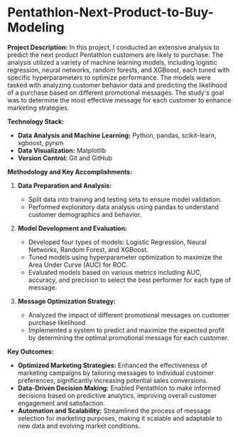 # Pentathlon-Next-Product-to-Buy-Modeling

**Project Description:**
In this project, I conducted an extensive analysis to predict the next product Pentathlon customers are likely to purchase. The analysis utilized a variety of machine learning models, including logistic regression, neural networks, random forests, and XGBoost, each tuned with specific hyperparameters to optimize performance. The models were tasked with analyzing customer behavior data and predicting the likelihood of a purchase based on different promotional messages. The study's goal was to determine the most effective message for each customer to enhance marketing strategies.

**Technology Stack:**
- **Data Analysis and Machine Learning:** Python, pandas, scikit-learn, xgboost, pyrsm
- **Data Visualization:** Matplotlib
- **Version Control:** Git and GitHub

**Methodology and Key Accomplishments:**
1. **Data Preparation and Analysis:**
   - Split data into training and testing sets to ensure model validation.
   - Performed exploratory data analysis using pandas to understand customer demographics and behavior.

2. **Model Development and Evaluation:**
   - Developed four types of models: Logistic Regression, Neural Networks, Random Forest, and XGBoost.
   - Tuned models using hyperparameter optimization to maximize the Area Under Curve (AUC) for ROC.
   - Evaluated models based on various metrics including AUC, accuracy, and precision to select the best performer for each type of message.

3. **Message Optimization Strategy:**
   - Analyzed the impact of different promotional messages on customer purchase likelihood.
   - Implemented a system to predict and maximize the expected profit by determining the optimal promotional message for each customer.

**Key Outcomes:**
- **Optimized Marketing Strategies:** Enhanced the effectiveness of marketing campaigns by tailoring messages to individual customer preferences, significantly increasing potential sales conversions.
- **Data-Driven Decision Making:** Enabled Pentathlon to make informed decisions based on predictive analytics, improving overall customer engagement and satisfaction.
- **Automation and Scalability:** Streamlined the process of message selection for marketing purposes, making it scalable and adaptable to new data and evolving market conditions.
